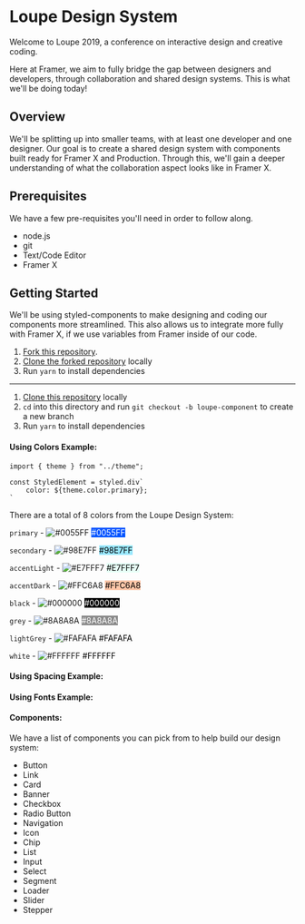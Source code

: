 # Loupe Design System

Welcome to Loupe 2019, a conference on interactive design and creative coding.

Here at Framer, we aim to fully bridge the gap between designers and developers, through collaboration and shared design systems. This is what we'll be doing today!

## Overview

We'll be splitting up into smaller teams, with at least one developer and one designer. Our goal is to create a shared design system with components built ready for Framer X and Production. Through this, we'll gain a deeper understanding of what the collaboration aspect looks like in Framer X.

## Prerequisites

We have a few pre-requisites you'll need in order to follow along.

- node.js
- git
- Text/Code Editor
- Framer X

## Getting Started

We'll be using styled-components to make designing and coding our components more streamlined. This also allows us to integrate more fully with Framer X, if we use variables from Framer inside of our code.

1. [Fork this repository](https://help.github.com/en/articles/fork-a-repo).
1. [Clone the forked repository](https://help.github.com/en/articles/cloning-a-repository) locally
1. Run `yarn` to install dependencies

---

1. [Clone this repository](https://help.github.com/en/articles/cloning-a-repository) locally
1. `cd` into this directory and run `git checkout -b loupe-component` to create a new branch
1. Run `yarn` to install dependencies

#### Using Colors Example:

```
import { theme } from "../theme";

const StyledElement = styled.div`
    color: ${theme.color.primary};
`
```

There are a total of 8 colors from the Loupe Design System:

`primary` - ![#0055FF](https://placehold.it/15/0055FF/000000?text=+) <span style="background:#0055FF; color: white">#0055FF</span>

`secondary` - ![#98E7FF](https://placehold.it/15/98E7FF/000000?text=+) <span style="background:#98E7FF; color: black">#98E7FF</span>

`accentLight` - ![#E7FFF7](https://placehold.it/15/E7FFF7/000000?text=+) <span style="background:#E7FFF7; color: black">#E7FFF7</span>

`accentDark` - ![#FFC6A8](https://placehold.it/15/FFC6A8/000000?text=+) <span style="background:#FFC6A8; color: black">#FFC6A8</span>

`black` - ![#000000](https://placehold.it/15/000000/000000?text=+) <span style="background:#000000; color: white">#000000</span>

`grey` - ![#8A8A8A](https://placehold.it/15/8A8A8A/000000?text=+) <span style="background:#8A8A8A; color: white">#8A8A8A</span>

`lightGrey` - ![#FAFAFA](https://placehold.it/15/FAFAFA/000000?text=+) <span style="background:#FAFAFA; color: black">#FAFAFA</span>

`white` - ![#FFFFFF](https://placehold.it/15/FFFFFF/000000?text=+) <span style="background:#FFFFFF; color: black">#FFFFFF</span>

#### Using Spacing Example:

#### Using Fonts Example:

#### Components:

We have a list of components you can pick from to help build our design system:

- Button
- Link
- Card
- Banner
- Checkbox
- Radio Button
- Navigation
- Icon
- Chip
- List
- Input
- Select
- Segment
- Loader
- Slider
- Stepper
